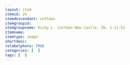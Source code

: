 ```yaml
---
layout: item
itemid: 2h
itemdescendant: cottman
itemgroupid: 
itemgroupname: Ricky L. Cottman New Castle, IN. 1-11-52
itemname: 
itemtype: image
shortdesc: 
relabelphoto: TRUE 
categories: [  ]
tags: [  ]
---
```







